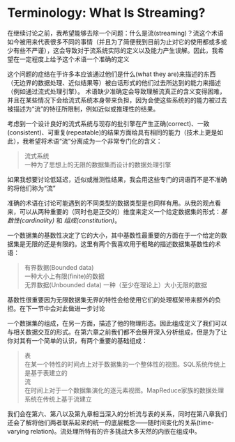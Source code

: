 # Terminology: What Is Streaming?

在继续讨论之前，我希望能够去除一个问题：什么是流(streaming)？流这个术语如今被用来代表很多不同的事情（并且为了简便我到目前为止对它的使用都或多或少有些不严谨），这会导致对于流系统实际的定义以及能力产生误解。因此，我希望在一定程度上给予这个术语一个准确的定义

这个问题的症结在于许多本应该通过他们是什么(what they are)来描述的东西（无边界的数据处理、近似结果等）被白话形式的他们过去所达到的能力来描述（例如通过流式处理引擎）。<!-- TODO: The crux of the problem is that many things that ought to be described by what they are (unbounded data processing, approximate results, etc.), have come to be described colloquially by how they historically have been accomplished (i.e., via streaming execution engines).-->
术语缺少准确定会导致理解流真正的含义变得困难，并且在某些情况下会给流式系统本身带来负担，因为会使这些系统的的能力被过去被描述为“流”的特征所限制，例如近似或推理性的结果。

考虑到一个设计良好的流式系统与现存的批引擎在产生正确(correct)、一致(consistent)、可重复(repeatable)的结果方面给具有相同的能力（技术上更是如此），我希望将术语“流”分离成为一个非常专门化的含义：

>流式系统  
>一种为了思想上的无限的数据集而设计的数据处理引擎

如果我想要讨论低延迟，近似或推测性结果，我会用这些专门的词语而不是不准确的将他们称为“流”

准确的术语在讨论可能遇到的不同类型的数据类型是也同样有用。从我的观点看来，可以从两种重要的（同时也是正交的）维度来定义一个给定数据集的形式：*基数性(cardinality)* 和 *组成(constitution)*。

一个数据集的基数性决定了它的大小，其中基数性最重要的方面在于一个给定的数据集是无限的还是有限的。这里有两个我喜欢用于粗略的描述数据集基数性的术语：

>有界数据(Bounded data)   
>一种大小上有限(finite)的数据   
>无界数据(Unbounded data)
>一种（至少在理论上）大小无限的数据

基数性很重要因为无限数据集无界的特性会给使用它们的处理框架带来额外的负担。在下一节中会对此做进一步讨论

一个数据集的组成，在另一方面，描述了他的物理形态。因此组成定义了我们可以与相关数据交互的形式。在第六章之前我们都不会展开深入分析组成，但是为了让你对其有一个简单的认识，有两个重要的基础组成：

>表  
>在某一个特性的时间点上对于数据集的一个整体性的视图。SQL系统传统上是基于表建立的   
>流  
>在时间上对于一个数据集演化的逐元素视图。MapReduce家族的数据处理系统在传统上基于流建立

我们会在第六、第八以及第九章相当深入的分析流与表的关系，同时在第八章我们还会了解将他们两者联系起来的统一的底层概念——随时间变化的关系(time-varying relation)。流处理所特有的许多挑战大多天然的内嵌在组成中。

